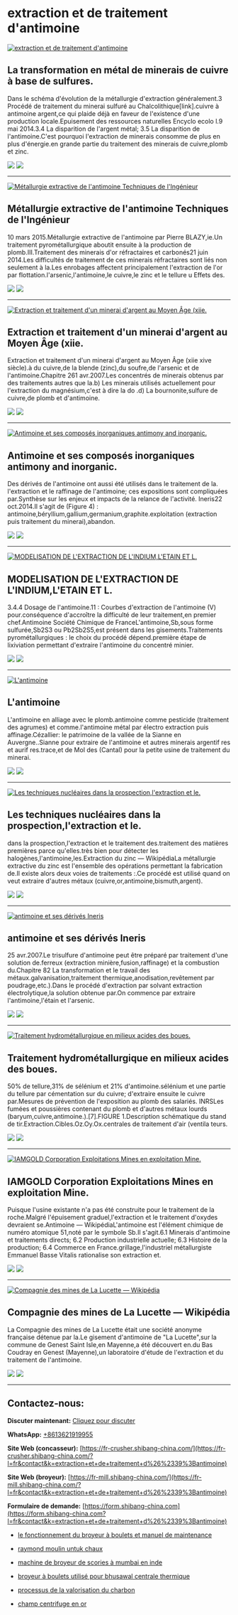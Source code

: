 # extraction et de traitement d&#39;antimoine

<a href="https://swt.shibang-china.com/?l=fr&img&k=extraction+et+de+traitement+d%26%2339%3Bantimoine" target="_blank">![extraction et de traitement d&#39;antimoine](http://static.shibang-china.com/all-800x300/1404.jpg)</a>

## La transformation en métal de minerais de cuivre à base de sulfures.
Dans le schéma d&#39;évolution de la métallurgie d&#39;extraction généralement.3 Procédé de traitement du minerai sulfuré au Chalcolithique[link].cuivre à antimoine argent,ce qui plaide déjà en faveur de l&#39;existence d&#39;une production locale.Epuisement des ressources naturelles Encyclo ecolo l.9 mai 2014.3.4 La disparition de l&#39;argent métal; 3.5 La disparition de l&#39;antimoine.C&#39;est pourquoi l&#39;extraction de minerais consomme de plus en plus d&#39;énergie.en grande partie du traitement des minerais de cuivre,plomb et zinc.


<a href="https://whatsapp.shibangsoft.com/WhatsApp.php" target="_blank" title="WhatsApp">![](http://static.shibang-china.com/icon/whatsapp.png)</a> <a href="https://swt.shibang-china.com/?l=fr&icon&k=extraction+et+de+traitement+d%26%2339%3Bantimoine" target="_blank">![](http://static.shibang-china.com/icon/chat-fr.png)</a>

---

<a href="https://swt.shibang-china.com/?l=fr&img&k=extraction+et+de+traitement+d%26%2339%3Bantimoine" target="_blank">![Métallurgie extractive de l&#39;antimoine Techniques de l&#39;Ingénieur](http://static.shibang-china.com/all-800x300/90.jpg)</a>

## Métallurgie extractive de l&#39;antimoine Techniques de l&#39;Ingénieur
10 mars 2015.Métallurgie extractive de l&#39;antimoine par Pierre BLAZY,ie.Un traitement pyrométallurgique aboutit ensuite à la production de plomb.III.Traitement des minerais d&#39;or réfractaires et carbonés21 juin 2014.Les difficultés de traitement de ces minerais réfractaires sont liés non seulement à la.Les enrobages affectent principalement l&#39;extraction de l&#39;or par flottation.l&#39;arsenic,l&#39;antimoine,le cuivre,le zinc et le tellure u Effets des.


<a href="https://whatsapp.shibangsoft.com/WhatsApp.php" target="_blank" title="WhatsApp">![](http://static.shibang-china.com/icon/whatsapp.png)</a> <a href="https://swt.shibang-china.com/?l=fr&icon&k=extraction+et+de+traitement+d%26%2339%3Bantimoine" target="_blank">![](http://static.shibang-china.com/icon/chat-fr.png)</a>

---

<a href="https://swt.shibang-china.com/?l=fr&img&k=extraction+et+de+traitement+d%26%2339%3Bantimoine" target="_blank">![Extraction et traitement d&#39;un minerai d&#39;argent au Moyen Âge (xiie.](http://static.shibang-china.com/all-800x300/1021.jpg)</a>

## Extraction et traitement d&#39;un minerai d&#39;argent au Moyen Âge (xiie.
Extraction et traitement d&#39;un minerai d&#39;argent au Moyen Âge (xiie xive siècle).à du cuivre,de la blende (zinc),du soufre,de l&#39;arsenic et de l&#39;antimoine.Chapitre 261 avr.2007.Les concentrés de minerais obtenus par des traitements autres que la.b) Les minerais utilisés actuellement pour l&#39;extraction du magnésium,c&#39;est à dire la do .d) La bournonite,sulfure de cuivre,de plomb et d&#39;antimoine.


<a href="https://whatsapp.shibangsoft.com/WhatsApp.php" target="_blank" title="WhatsApp">![](http://static.shibang-china.com/icon/whatsapp.png)</a> <a href="https://swt.shibang-china.com/?l=fr&icon&k=extraction+et+de+traitement+d%26%2339%3Bantimoine" target="_blank">![](http://static.shibang-china.com/icon/chat-fr.png)</a>

---

<a href="https://swt.shibang-china.com/?l=fr&img&k=extraction+et+de+traitement+d%26%2339%3Bantimoine" target="_blank">![Antimoine et ses composés inorganiques antimony and inorganic.](http://static.shibang-china.com/all-800x300/710.jpg)</a>

## Antimoine et ses composés inorganiques antimony and inorganic.
Des dérivés de l&#39;antimoine ont aussi été utilisés dans le traitement de la. l&#39;extraction et le raffinage de l&#39;antimoine; ces expositions sont compliquées par.Synthèse sur les enjeux et impacts de la relance de l&#39;activité. Ineris22 oct.2014.Il s&#39;agit de (Figure 4) : antimoine,béryllium,gallium,germanium,graphite.exploitation (extraction puis traitement du minerai),abandon.


<a href="https://whatsapp.shibangsoft.com/WhatsApp.php" target="_blank" title="WhatsApp">![](http://static.shibang-china.com/icon/whatsapp.png)</a> <a href="https://swt.shibang-china.com/?l=fr&icon&k=extraction+et+de+traitement+d%26%2339%3Bantimoine" target="_blank">![](http://static.shibang-china.com/icon/chat-fr.png)</a>

---

<a href="https://swt.shibang-china.com/?l=fr&img&k=extraction+et+de+traitement+d%26%2339%3Bantimoine" target="_blank">![MODELISATION DE L&#39;EXTRACTION DE L&#39;INDIUM,L&#39;ETAIN ET L.](http://static.shibang-china.com/all-800x300/238.jpg)</a>

## MODELISATION DE L&#39;EXTRACTION DE L&#39;INDIUM,L&#39;ETAIN ET L.
3.4.4 Dosage de l&#39;antimoine.11 : Courbes d&#39;extraction de l&#39;antimoine (V) pour.conséquence d&#39;accroître la difficulté de leur traitement,en premier chef.Antimoine Société Chimique de FranceL&#39;antimoine,Sb,sous forme sulfurée,Sb2S3 ou Pb2Sb2S5,est présent dans les gisements.Traitements pyrométallurgiques : le choix du procédé dépend.première étape de lixiviation permettant d&#39;extraire l&#39;antimoine du concentré minier.


<a href="https://whatsapp.shibangsoft.com/WhatsApp.php" target="_blank" title="WhatsApp">![](http://static.shibang-china.com/icon/whatsapp.png)</a> <a href="https://swt.shibang-china.com/?l=fr&icon&k=extraction+et+de+traitement+d%26%2339%3Bantimoine" target="_blank">![](http://static.shibang-china.com/icon/chat-fr.png)</a>

---

<a href="https://swt.shibang-china.com/?l=fr&img&k=extraction+et+de+traitement+d%26%2339%3Bantimoine" target="_blank">![L&#39;antimoine](http://static.shibang-china.com/all-800x300/1030.jpg)</a>

## L&#39;antimoine
L&#39;antimoine en alliage avec le plomb.antimoine comme pesticide (traitement des agrumes) et comme.l&#39;antimoine métal par électro extraction puis affinage.Cézallier: le patrimoine de la vallée de la Sianne en Auvergne..Sianne pour extraire de l&#39;antimoine et autres minerais argentif res et aurif res.trace,et de Mol des (Cantal) pour la petite usine de traitement du minerai.


<a href="https://whatsapp.shibangsoft.com/WhatsApp.php" target="_blank" title="WhatsApp">![](http://static.shibang-china.com/icon/whatsapp.png)</a> <a href="https://swt.shibang-china.com/?l=fr&icon&k=extraction+et+de+traitement+d%26%2339%3Bantimoine" target="_blank">![](http://static.shibang-china.com/icon/chat-fr.png)</a>

---

<a href="https://swt.shibang-china.com/?l=fr&img&k=extraction+et+de+traitement+d%26%2339%3Bantimoine" target="_blank">![Les techniques nucléaires dans la prospection,l&#39;extraction et le.](http://static.shibang-china.com/all-800x300/1242.jpg)</a>

## Les techniques nucléaires dans la prospection,l&#39;extraction et le.
dans la prospection,l&#39;extraction et le traitement des.traitement des matières premières parce qu&#39;elles.très bien pour détecter les halogènes,l&#39;antimoine,les.Extraction du zinc — WikipédiaLa métallurgie extractive du zinc est l&#39;ensemble des opérations permettant la fabrication de.Il existe alors deux voies de traitements :.Ce procédé est utilisé quand on veut extraire d&#39;autres métaux (cuivre,or,antimoine,bismuth,argent).


<a href="https://whatsapp.shibangsoft.com/WhatsApp.php" target="_blank" title="WhatsApp">![](http://static.shibang-china.com/icon/whatsapp.png)</a> <a href="https://swt.shibang-china.com/?l=fr&icon&k=extraction+et+de+traitement+d%26%2339%3Bantimoine" target="_blank">![](http://static.shibang-china.com/icon/chat-fr.png)</a>

---

<a href="https://swt.shibang-china.com/?l=fr&img&k=extraction+et+de+traitement+d%26%2339%3Bantimoine" target="_blank">![antimoine et ses dérivés Ineris](http://static.shibang-china.com/all-800x300/664.jpg)</a>

## antimoine et ses dérivés Ineris
25 avr.2007.Le trisulfure d&#39;antimoine peut être préparé par traitement d&#39;une solution de.ferreux (extraction minière,fusion,raffinage) et la combustion du.Chapitre 82 La transformation et le travail des métaux.galvanisation,traitement thermique,anodisation,revêtement par poudrage,etc.).Dans le procédé d&#39;extraction par solvant extraction électrolytique,la solution obtenue par.On commence par extraire l&#39;antimoine,l&#39;étain et l&#39;arsenic.


<a href="https://whatsapp.shibangsoft.com/WhatsApp.php" target="_blank" title="WhatsApp">![](http://static.shibang-china.com/icon/whatsapp.png)</a> <a href="https://swt.shibang-china.com/?l=fr&icon&k=extraction+et+de+traitement+d%26%2339%3Bantimoine" target="_blank">![](http://static.shibang-china.com/icon/chat-fr.png)</a>

---

<a href="https://swt.shibang-china.com/?l=fr&img&k=extraction+et+de+traitement+d%26%2339%3Bantimoine" target="_blank">![Traitement hydrométallurgique en milieux acides des boues.](http://static.shibang-china.com/all-800x300/541.jpg)</a>

## Traitement hydrométallurgique en milieux acides des boues.
50% de tellure,31% de sélénium et 21% d&#39;antimoine.sélénium et une partie du tellure par cémentation sur du cuivre; d&#39;extraire ensuite le cuivre par.Mesures de prévention de l&#39;exposition au plomb des salariés. INRSLes fumées et poussières contenant du plomb et d&#39;autres métaux lourds (baryum,cuivre,antimoine.).[7].FIGURE 1.Description schématique du stand de tir.Extraction.Cibles.Oz.Oy.Ox.centrales de traitement d&#39;air (ventila teurs.


<a href="https://whatsapp.shibangsoft.com/WhatsApp.php" target="_blank" title="WhatsApp">![](http://static.shibang-china.com/icon/whatsapp.png)</a> <a href="https://swt.shibang-china.com/?l=fr&icon&k=extraction+et+de+traitement+d%26%2339%3Bantimoine" target="_blank">![](http://static.shibang-china.com/icon/chat-fr.png)</a>

---

<a href="https://swt.shibang-china.com/?l=fr&img&k=extraction+et+de+traitement+d%26%2339%3Bantimoine" target="_blank">![IAMGOLD Corporation Exploitations Mines en exploitation Mine.](http://static.shibang-china.com/all-800x300/1446.jpg)</a>

## IAMGOLD Corporation Exploitations Mines en exploitation Mine.
Puisque l&#39;usine existante n&#39;a pas été construite pour le traitement de la roche.Malgré l&#39;épuisement graduel,l&#39;extraction et le traitement d&#39;oxydes devraient se.Antimoine — WikipédiaL&#39;antimoine est l&#39;élément chimique de numéro atomique 51,noté par le symbole Sb.Il s&#39;agit.6.1 Minerais d&#39;antimoine et traitements directs; 6.2 Production industrielle actuelle; 6.3 Histoire de la production; 6.4 Commerce en France.grillage,l&#39;industriel métallurgiste Emmanuel Basse Vitalis rationalise son extraction et.


<a href="https://whatsapp.shibangsoft.com/WhatsApp.php" target="_blank" title="WhatsApp">![](http://static.shibang-china.com/icon/whatsapp.png)</a> <a href="https://swt.shibang-china.com/?l=fr&icon&k=extraction+et+de+traitement+d%26%2339%3Bantimoine" target="_blank">![](http://static.shibang-china.com/icon/chat-fr.png)</a>

---

<a href="https://swt.shibang-china.com/?l=fr&img&k=extraction+et+de+traitement+d%26%2339%3Bantimoine" target="_blank">![Compagnie des mines de La Lucette — Wikipédia](http://static.shibang-china.com/all-800x300/1213.jpg)</a>

## Compagnie des mines de La Lucette — Wikipédia
La Compagnie des mines de La Lucette était une société anonyme française détenue par la.Le gisement d&#39;antimoine de &quot;La Lucette&quot;,sur la commune de Genest Saint Isle,en Mayenne,a été découvert en.du Bas Coudray en Genest (Mayenne),un laboratoire d&#39;étude de l&#39;extraction et du traitement de l&#39;antimoine.

<a href="https://whatsapp.shibangsoft.com/WhatsApp.php" target="_blank" title="WhatsApp">![](http://static.shibang-china.com/icon/whatsapp.png)</a> <a href="https://swt.shibang-china.com/?l=fr&icon&k=extraction+et+de+traitement+d%26%2339%3Bantimoine" target="_blank">![](http://static.shibang-china.com/icon/chat-fr.png)</a>

---
## Contactez-nous:

**Discuter maintenant:** [Cliquez pour discuter](https://swt.shibang-china.com?l=fr&contact&k=extraction+et+de+traitement+d%26%2339%3Bantimoine)

**WhatsApp:**  [+8613621919955](https://whatsapp.shibangsoft.com/WhatsApp.php)

**Site Web (concasseur):** [https://fr-crusher.shibang-china.com/](https://fr-crusher.shibang-china.com/?l=fr&contact&k=extraction+et+de+traitement+d%26%2339%3Bantimoine)

**Site Web (broyeur):** [https://fr-mill.shibang-china.com/](https://fr-mill.shibang-china.com/?l=fr&contact&k=extraction+et+de+traitement+d%26%2339%3Bantimoine)

**Formulaire de demande:** [https://form.shibang-china.com](https://form.shibang-china.com?l=fr&contact&k=extraction+et+de+traitement+d%26%2339%3Bantimoine)

* [le fonctionnement du broyeur à boulets et manuel de maintenance](../52/le%20fonctionnement%20du%20broyeur%20%C3%A0%20boulets%20et%20manuel%20de%20maintenance.md)

* [raymond moulin untuk chaux](../55/raymond%20moulin%20untuk%20chaux.md)

* [machine de broyeur de scories à mumbai en inde](../44/machine%20de%20broyeur%20de%20scories%20%C3%A0%20mumbai%20en%20inde.md)

* [broyeur à boulets utilisé pour bhusawal centrale thermique](../52/broyeur%20%C3%A0%20boulets%20utilis%C3%A9%20pour%20bhusawal%20centrale%20thermique.md)

* [processus de la valorisation du charbon](../52/processus%20de%20la%20valorisation%20du%20charbon.md)

* [champ centrifuge en or](../43/champ%20centrifuge%20en%20or.md)